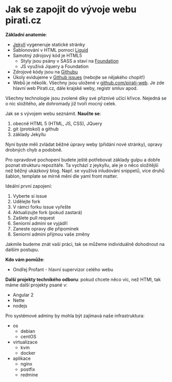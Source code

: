 # Jak se zapojit do vývoje webu pirati.cz

**Základní anatomie**:

- [Jekyll][] vygeneruje statické stránky
- Šablonování v HTML pomocí [Liquid][]
- Samotný zdrojový kód je HTML5
  - Styly jsou psány v SASS a staví na [Foundation][]
  - JS využívá Jquery a Foundation
- Zdrojové kódy jsou na [Githubu][Github]
- Úkoly evidujeme v [Github issues][] (nebojte se nějakého chopit!)
- Webů je několik. Všechny jsou uložené v [github.com/pirati-web][pirati-web]. Je zde hlavní web Pirati.cz, dále krajské weby, registr smluv apod.

Všechny technologie jsou zvolené díky své přiznivé učící křivce. Nejedná se o nic složitého, ale dohromady již tvoří mocný celek.

Jak se s vývojem webu seznámit. **Naučte se**:

1. obecně HTML 5 (HTML, JS, CSS), JQuery
2. git (protokol) a github
3. základy Jekyllu

Nyní byste měli zvládat běžné úpravy weby (přidání nové stránky), opravy drobných chyb a podobně.

Pro opravdové pochopení budete ještě potřebovat základy gulpu a dobře poznat strukturu repozitáře. Ta vychází z jeykyllu, ale je o něco složitější než běžný ukázkový blog. Např. se využívá inludování snippetů, více druhů šablon, template se mírně mění dle yaml front matter.

Ideální první zapojení:

1. Vyberte si issue
2. Udělejte fork
3. V rámci forku issue vyřešte
4. Aktualizujte fork (pokud zastará)
5. Zašlete pull request
6. Seniorní admini se vyjádří
7. Zaneste opravy dle připomínek
8. Seniorní admini přijmou vaše změny

Jakmile budeme znát vaší práci, tak se můžeme individuálně dohodnout na dalším postupu.

**Kdo vám pomůže**:

- Ondřej Profant - hlavní supervizor celého webu

**Další projekty technikého odboru**: pokud chcete něco víc, než HTMl, tak máme další projekty psané v:

- Angular 2
- Nette
- nodejs

Pro systémové adminy by mohla být zajímavá naše infrastruktura:

- os
  - debian
  - centOS
- virtualizace
  - kvm
  - docker
- aplikace
  - nginx
  - postfix
  - redmine

[Jekyll]: http://jekyllrb.com/
[Liquid]: https://shopify.github.io/liquid/
[Foundation]: http://foundation.zurb.com/
[Github]: https://github.com/
[Github issues]: https://github.com/pirati-web/pirati.cz/issues
[pirati-web]: https://github.com/pirati-web/
